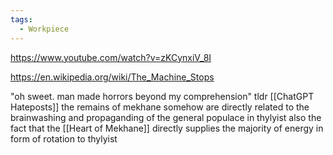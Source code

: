```yaml
---
tags:
  - Workpiece
---
```

https://www.youtube.com/watch?v=zKCynxiV_8I

https://en.wikipedia.org/wiki/The_Machine_Stops

"oh sweet. man made horrors beyond my comprehension"
tldr [[ChatGPT Hateposts]] 
the remains of mekhane somehow are directly related to the brainwashing and propaganding of the general populace in thylyist
also the fact that the [[Heart of Mekhane]] directly supplies the majority of energy in form of rotation to thylyist 
